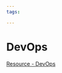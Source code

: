 ```yaml
---
tags:

---
```

# DevOps

[Resource - DevOps](https://se-education.org/learningresources/contents/devops/DevOps.html)  
